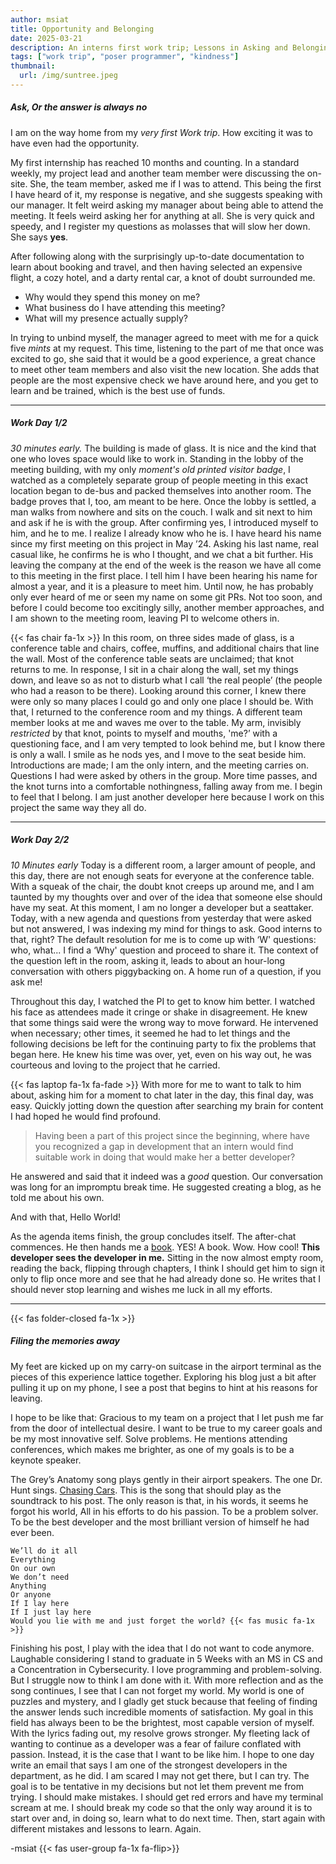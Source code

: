 ```yaml
---
author: msiat
title: Opportunity and Belonging
date: 2025-03-21
description: An interns first work trip; Lessons in Asking and Belonging
tags: ["work trip", "poser programmer", "kindness"]
thumbnail:
  url: /img/suntree.jpeg
---
```


##### Ask, Or the answer is always no

I am on the way home from my _very first Work trip_.
How exciting it was to have even had the opportunity.

My first internship has reached 10 months and counting.
In a standard weekly, my project lead and another team member were discussing the on-site. She, the team member, asked me if I was to attend. This being the first I have heard of it, my response is negative, and she suggests speaking with our manager.
It felt weird asking my manager about being able to attend the meeting. It feels weird asking her for anything at all. She is very quick and speedy, and I register my questions as molasses that will slow her down. She says **yes**.

After following along with the surprisingly up-to-date documentation to learn about booking and travel, and then having selected an expensive flight, a cozy hotel, and a darty rental car, a knot of doubt surrounded me.

- Why would they spend this money on me?
- What business do I have attending this meeting?
- What will my presence actually supply?

In trying to unbind myself, the manager agreed to meet with me for a quick five _mints_ at my request. This time, listening to the part of me that once was excited to go, she said that it would be a good experience, a great chance to meet other team members and also visit the new location. She adds that people are the most expensive check we have around here, and you get to learn and be trained, which is the best use of funds.

---

##### Work Day 1/2

_30 minutes early._
The building is made of glass. It is nice and the kind that one who loves space would like to work in. Standing in the lobby of the meeting building, with my only _moment's old printed visitor badge_, I watched as a completely separate group of people meeting in this exact location began to de-bus and packed themselves into another room. The badge proves that I, too, am meant to be here. Once the lobby is settled, a man walks from nowhere and sits on the couch. I walk and sit next to him and ask if he is with the group. After confirming yes, I introduced myself to him, and he to me. I realize I already know who he is. I have heard his name since my first meeting on this project in May ’24. Asking his last name, real casual like, he confirms he is who I thought, and we chat a bit further. His leaving the company at the end of the week is the reason we have all come to this meeting in the first place. I tell him I have been hearing his name for almost a year, and it is a pleasure to meet him. Until now, he has probably only ever heard of me or seen my name on some git PRs. Not too soon, and before I could become too excitingly silly, another member approaches, and I am shown to the meeting room, leaving PI to welcome others in.

{{< fas chair fa-1x >}}
In this room, on three sides made of glass, is a conference table and chairs, coffee, muffins, and additional chairs that line the wall. Most of the conference table seats are unclaimed; that knot returns to me. In response, I sit in a chair along the wall, set my things down, and leave so as not to disturb what I call ‘the real people’ (the people who had a reason to be there). Looking around this corner, I knew there were only so many places I could go and only one place I should be. With that, I returned to the conference room and my things. A different team member looks at me and waves me over to the table. My arm, invisibly _restricted_ by that knot, points to myself and mouths, 'me?’ with a questioning face, and I am very tempted to look behind me, but I know there is only a wall. I smile as he nods yes, and I move to the seat beside him. Introductions are made; I am the only intern, and the meeting carries on. Questions I had were asked by others in the group. More time passes, and the knot turns into a comfortable nothingness, falling away from me. I begin to feel that I belong. I am just another developer here because I work on this project the same way they all do.

---

##### Work Day 2/2

_10 Minutes early_ Today is a different room, a larger amount of people, and this day, there are not enough seats for everyone at the conference table. With a squeak of the chair, the doubt knot creeps up around me, and I am taunted by my thoughts over and over of the idea that someone else should have my seat. At this moment, I am no longer a developer but a seattaker. Today, with a new agenda and questions from yesterday that were asked but not answered, I was indexing my mind for things to ask. Good interns to that, right? The default resolution for me is to come up with ‘W' questions: who, what... I find a ‘Why' question and proceed to share it. The context of the question left in the room, asking it, leads to about an hour-long conversation with others piggybacking on. A home run of a question, if you ask me!

Throughout this day, I watched the PI to get to know him better. I watched his face as attendees made it cringe or shake in disagreement. He knew that some things said were the wrong way to move forward. He intervened when necessary; other times, it seemed he had to let things and the following decisions be left for the continuing party to fix the problems that began here. He knew his time was over, yet, even on his way out, he was courteous and loving to the project that he carried.

{{< fas laptop fa-1x fa-fade >}} With more for me to want to talk to him about, asking him for a moment to chat later in the day, this final day, was easy. Quickly jotting down the question after searching my brain for content I had hoped he would find profound.

> Having been a part of this project since the beginning, where have you recognized a gap in development that an intern would find suitable work in doing that would make her a better developer?

He answered and said that it indeed was a _good_ question. Our conversation was long for an impromptu break time. He suggested creating a blog, as he told me about his own.

And with that, Hello World!

As the agenda items finish, the group concludes itself. The after-chat commences. He then hands me a [book](https://www.barnesandnoble.com/w/probabilistic-data-structures-and-algorithms-for-big-data-applications-andrii-gakhov/1130581752;jsessionid=14180ADC862FAF9487553ABB83F8BFCF.prodny_store02-atgap13?ean=9783748190486). YES! A book. Wow. How cool! **This developer sees the developer in me.** Sitting in the now almost empty room, reading the back, flipping through chapters, I think I should get him to sign it only to flip once more and see that he had already done so. He writes that I should never stop learning and wishes me luck in all my efforts.

---

{{< fas folder-closed fa-1x >}}

##### Filing the memories away

My feet are kicked up on my carry-on suitcase in the airport terminal as the pieces of this experience lattice together. Exploring his blog just a bit after pulling it up on my phone, I see a post that begins to hint at his reasons for leaving.

I hope to be like that: Gracious to my team on a project that I let push me far from the door of intellectual desire. I want to be true to my career goals and be my most innovative self. Solve problems. He mentions attending conferences, which makes me brighter, as one of my goals is to be a keynote speaker.

The Grey’s Anatomy song plays gently in their airport speakers. The one Dr. Hunt sings. [Chasing Cars](https://genius.com/Snow-patrol-chasing-cars-lyrics). This is the song that should play as the soundtrack to his post. The only reason is that, in his words, it seems he forgot his world, All in his efforts to do his passion. To be a problem solver. To be the best developer and the most brilliant version of himself he had ever been.

```
We’ll do it all
Everything
On our own
We don’t need
Anything
Or anyone
If I lay here
If I just lay here
Would you lie with me and just forget the world? {{< fas music fa-1x >}}
```

Finishing his post, I play with the idea that I do not want to code anymore. Laughable considering I stand to graduate in 5 Weeks with an MS in CS and a Concentration in Cybersecurity. I love programming and problem-solving. But I struggle now to think I am done with it. With more reflection and as the song continues, I see that I can not forget my world. My world is one of puzzles and mystery, and I gladly get stuck because that feeling of finding the answer lends such incredible moments of satisfaction. My goal in this field has always been to be the brightest, most capable version of myself. With the lyrics fading out, my resolve grows stronger. My fleeting lack of wanting to continue as a developer was a fear of failure conflated with passion. Instead, it is the case that I want to be like him. I hope to one day write an email that says I am one of the strongest developers in the department, as he did. I am scared I may not get there, but I can try. The goal is to be tentative in my decisions but not let them prevent me from trying. I should make mistakes. I should get red errors and have my terminal scream at me. I should break my code so that the only way around it is to start over and, in doing so, learn what to do next time. Then, start again with different mistakes and lessons to learn. Again.

-msiat {{< fas user-group fa-1x fa-flip>}}
